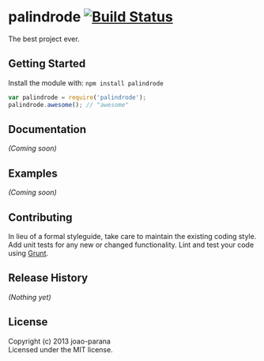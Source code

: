 # palindrode [![Build Status](https://secure.travis-ci.org/joao_parana/palindrode.png?branch=master)](http://travis-ci.org/joao_parana/palindrode)

The best project ever.

## Getting Started
Install the module with: `npm install palindrode`

```javascript
var palindrode = require('palindrode');
palindrode.awesome(); // "awesome"
```

## Documentation
_(Coming soon)_

## Examples
_(Coming soon)_

## Contributing
In lieu of a formal styleguide, take care to maintain the existing coding style. Add unit tests for any new or changed functionality. Lint and test your code using [Grunt](http://gruntjs.com/).

## Release History
_(Nothing yet)_

## License
Copyright (c) 2013 joao-parana  
Licensed under the MIT license.
